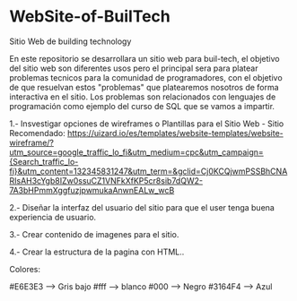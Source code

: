 # WebSite-of-BuilTech
Sitio Web de building technology

En este repositorio se desarrollara un sitio web para buil-tech, el objetivo del sitio web son diferentes usos pero el principal sera para platear problemas tecnicos para la comunidad de programadores, con el objetivo de que resuelvan estos "problemas" que platearemos nosotros de forma interactiva en el sitio. Los problemas son relacionados con lenguajes de programación como ejemplo del curso de SQL que se vamos a impartir. 

1.- Insvestigar opciones de wireframes o Plantillas para el Sitio Web - Sitio Recomendado: https://uizard.io/es/templates/website-templates/website-wireframe/?utm_source=google_traffic_lo_fi&utm_medium=cpc&utm_campaign={Search_traffic_lo-fi}&utm_content=132345831247&utm_term=&gclid=Cj0KCQjwmPSSBhCNARIsAH3cYgb8IZw0ssuCZ1VNFkXfKP5cr8sib7dQW2-7A3bHPmmXggfuzjpwmukaAnwnEALw_wcB

2.- Diseñar la interfaz del usuario del sitio para que el user tenga buena experiencia de usuario. 

3.- Crear contenido de imagenes para el sitio.

4.- Crear la estructura de la pagina con HTML..



Colores: 

#E6E3E3 --> Gris bajo
#fff --> blanco
#000 --> Negro
#3164F4 --> Azul

